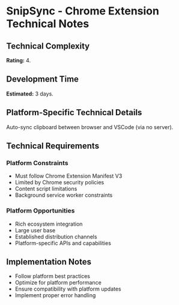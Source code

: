 # SnipSync - Chrome Extension Technical Notes

## Technical Complexity
**Rating:** 4.

## Development Time
**Estimated:** 3 days.

## Platform-Specific Technical Details
Auto-sync clipboard between browser and VSCode (via no server).

## Technical Requirements

### Platform Constraints
- Must follow Chrome Extension Manifest V3
- Limited by Chrome security policies
- Content script limitations
- Background service worker constraints

### Platform Opportunities
- Rich ecosystem integration
- Large user base
- Established distribution channels
- Platform-specific APIs and capabilities

## Implementation Notes
- Follow platform best practices
- Optimize for platform performance
- Ensure compatibility with platform updates
- Implement proper error handling
